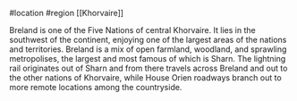#location #region [[Khorvaire]]

Breland is one of the Five Nations of central Khorvaire. It lies in the southwest of the continent, enjoying one of the largest areas of the nations and territories. Breland is a mix of open farmland, woodland, and sprawling metropolises, the largest and most famous of which is Sharn. The lightning rail originates out of Sharn and from there travels across Breland and out to the other nations of Khorvaire, while House Orien roadways branch out to more remote locations among the countryside.